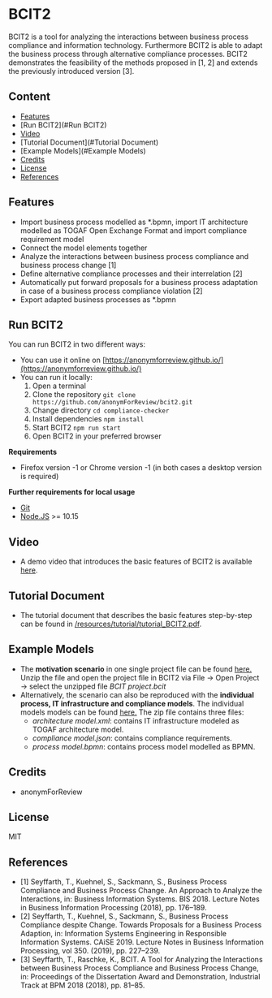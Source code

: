 # BCIT2

BCIT2 is a tool for analyzing the interactions between business process compliance
and information technology. Furthermore BCIT2 is able to adapt the business process through alternative compliance processes.
BCIT2 demonstrates the feasibility of the methods proposed in [1, 2] and extends the previously introduced version [3].  

## Content
- [Features](#features)
- [Run BCIT2](#Run BCIT2)
- [Video](#Video)
- [Tutorial Document](#Tutorial Document)
- [Example Models](#Example Models)
- [Credits](#credits)
- [License](#license)
- [References](#references)

## Features
- Import business process modelled as *.bpmn, import IT architecture modelled as TOGAF Open Exchange Format and import compliance requirement model 
- Connect the model elements together
- Analyze the interactions between business process compliance and business process change [1] 
- Define alternative compliance processes and their interrelation [2]
- Automatically put forward proposals for a business process adaptation in case of a business process compliance violation [2]
- Export adapted business processes as *.bpmn 

## Run BCIT2
You can run BCIT2 in two different ways:
- You can use it online on [https://anonymforreview.github.io/](https://anonymforreview.github.io/)
- You can run it locally:
   1. Open a terminal 
   2. Clone the repository `git clone https://github.com/anonymForReview/bcit2.git`
   3. Change directory `cd compliance-checker`
   4. Install dependencies `npm install`
   5. Start BCIT2 `npm run start`
   6. Open BCIT2 in your preferred browser

**Requirements**
- Firefox version -1 or Chrome version -1 (in both cases a desktop version is required)

**Further requirements for local usage**
- [Git](https://git-scm.com/downloads)
- [Node.JS](https://nodejs.org/en/download/) >= 10.15

## Video
- A demo video that introduces the basic features of BCIT2 is available [here](https://cloud.uni-halle.de/s/q09oK57WnqgvZyr).

## Tutorial Document
- The tutorial document that describes the basic features step-by-step can be found in [/resources/tutorial/tutorial_BCIT2.pdf](/resources/tutorial/tutorial_BCIT2.pdf).

## Example Models
- The **motivation scenario** in one single project file can be found [here.](https://cloud.uni-halle.de/s/eII8IIuKwPmRLR2) Unzip the file and open the project file in BCIT2 via File -> Open Project -> select the unzipped file *BCIT project.bcit*
- Alternatively, the scenario can also be reproduced with the **individual process, IT infrastructure and compliance models**. The individual models models can be found [here.](https://cloud.uni-halle.de/s/eII8IIuKwPmRLR2) The zip file contains three files:
    - *architecture model.xml*: contains IT infrastructure modeled as TOGAF architecture model.
    - *compliance model.json*: contains compliance requirements.
    - *process model.bpmn*: contains process model modelled as BPMN.

## Credits
- anonymForReview

## License
MIT

## References
* [1] Seyffarth, T., Kuehnel, S., Sackmann, S., Business Process Compliance and Business Process Change. An Approach to Analyze the Interactions, in: Business Information Systems. BIS 2018. Lecture Notes in Business Information Processing (2018), pp. 176–189.
* [2] Seyffarth, T., Kuehnel, S., Sackmann, S., Business Process Compliance despite Change. Towards Proposals for a Business Process Adaption, in: Information Systems Engineering in Responsible Information Systems. CAiSE 2019. Lecture Notes in Business Information Processing, vol 350. (2019), pp. 227–239.
* [3] Seyffarth, T., Raschke, K., BCIT. A Tool for Analyzing the Interactions between Business Process Compliance and Business Process Change, in: Proceedings of the Dissertation Award and Demonstration, Industrial Track at BPM 2018 (2018), pp. 81–85.